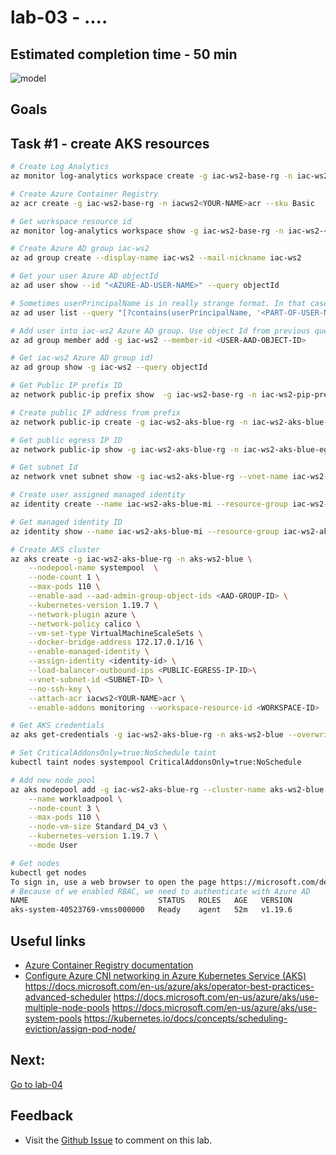 # lab-03 - ....

## Estimated completion time - 50 min

![model](images/apim-agw-front-door.png)

## Goals

## Task #1 - create AKS resources

```bash
# Create Log Analytics
az monitor log-analytics workspace create -g iac-ws2-base-rg -n iac-ws2-<YOUR-NAME>-la

# Create Azure Container Registry
az acr create -g iac-ws2-base-rg -n iacws2<YOUR-NAME>acr --sku Basic

# Get workspace resource id
az monitor log-analytics workspace show -g iac-ws2-base-rg -n iac-ws2-<YOUR-NAME>-la --query id

# Create Azure AD group iac-ws2
az ad group create --display-name iac-ws2 --mail-nickname iac-ws2

# Get your user Azure AD objectId 
az ad user show --id "<AZURE-AD-USER-NAME>" --query objectId

# Sometimes userPrincipalName is in really strange format. In that case, you can try to search
az ad user list --query "[?contains(userPrincipalName, '<PART-OF-USER-NAME>')].objectId"

# Add user into iac-ws2 Azure AD group. Use object Id from previous query 
az ad group member add -g iac-ws2 --member-id <USER-AAD-OBJECT-ID>

# Get iac-ws2 Azure AD group id)
az ad group show -g iac-ws2 --query objectId

# Get Public IP prefix ID
az network public-ip prefix show  -g iac-ws2-base-rg -n iac-ws2-pip-prefix --query id

# Create public IP address from prefix 
az network public-ip create -g iac-ws2-aks-blue-rg -n iac-ws2-aks-blue-egress-pip --sku Standard --public-ip-prefix <PREFIX-ID> 

# Get public egress IP ID
az network public-ip show -g iac-ws2-aks-blue-rg -n iac-ws2-aks-blue-egress-pip --query id

# Get subnet Id
az network vnet subnet show -g iac-ws2-aks-blue-rg --vnet-name iac-ws2-aks-blue-vnet -n aks-net  --query id

# Create user assigned managed identity
az identity create --name iac-ws2-aks-blue-mi --resource-group iac-ws2-aks-blue-rg

# Get managed identity ID
az identity show --name iac-ws2-aks-blue-mi --resource-group iac-ws2-aks-blue-rg --query id

# Create AKS cluster
az aks create -g iac-ws2-aks-blue-rg -n aks-ws2-blue \
    --nodepool-name systempool  \
    --node-count 1 \
    --max-pods 110 \
    --enable-aad --aad-admin-group-object-ids <AAD-GROUP-ID> \
    --kubernetes-version 1.19.7 \
    --network-plugin azure \
    --network-policy calico \
    --vm-set-type VirtualMachineScaleSets \
    --docker-bridge-address 172.17.0.1/16 \
	--enable-managed-identity \
    --assign-identity <identity-id> \
    --load-balancer-outbound-ips <PUBLIC-EGRESS-IP-ID>\
    --vnet-subnet-id <SUBNET-ID> \
    --no-ssh-key \
    --attach-acr iacws2<YOUR-NAME>acr \
    --enable-addons monitoring --workspace-resource-id <WORKSPACE-ID> 

# Get AKS credentials
az aks get-credentials -g iac-ws2-aks-blue-rg -n aks-ws2-blue --overwrite-existing

# Set CriticalAddonsOnly=true:NoSchedule taint
kubectl taint nodes systempool CriticalAddonsOnly=true:NoSchedule

# Add new node pool
az aks nodepool add -g iac-ws2-aks-blue-rg --cluster-name aks-ws2-blue \
    --name workloadpool \
    --node-count 3 \
    --max-pods 110 \
    --node-vm-size Standard_D4_v3 \
    --kubernetes-version 1.19.7 \
    --mode User

# Get nodes
kubectl get nodes
To sign in, use a web browser to open the page https://microsoft.com/devicelogin and enter the code C9HNNZ8SE to authenticate.
# Because of we enabled RBAC, we need to authenticate with Azure AD
NAME                             STATUS   ROLES   AGE   VERSION
aks-system-40523769-vmss000000   Ready    agent   52m   v1.19.6
```

## Useful links

* [Azure Container Registry documentation](https://docs.microsoft.com/en-us/azure/container-registry/?WT.mc_id=AZ-MVP-5003837)
* [Configure Azure CNI networking in Azure Kubernetes Service (AKS)](https://docs.microsoft.com/en-us/azure/aks/configure-azure-cni?WT.mc_id=AZ-MVP-5003837)
https://docs.microsoft.com/en-us/azure/aks/operator-best-practices-advanced-scheduler
https://docs.microsoft.com/en-us/azure/aks/use-multiple-node-pools
https://docs.microsoft.com/en-us/azure/aks/use-system-pools
https://kubernetes.io/docs/concepts/scheduling-eviction/assign-pod-node/


## Next: 

[Go to lab-04](../lab-04/readme.md)

## Feedback

* Visit the [Github Issue](https://github.com/evgenyb/aks-workshops/issues/xx) to comment on this lab. 